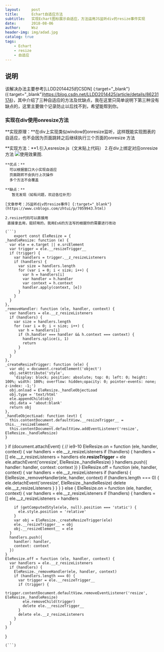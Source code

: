 ```yaml
---
layout:     post
title:      Echart自适应方法
subtitle:   实现Echart图标展示自适应，方法运用JS监听div的resize事件实现
date:       2018-08-06
author:     Wsz
header-img: img/adad.jpg
catalog: true
tags:
    - Echart
    - resize
    - 自适应
---
```


## 说明

  该解决办法主要参考[LLDD2014425的CSDN] {:target="_blank"} ({:target="_blank"}https://blog.csdn.net/LLDD2014425/article/details/86231174)，其中介绍了三种自适应的方法及优缺点，我在这里只简单说明下第三种没有缺点的，这里主要做个记录防止以后找不到，希望能帮到你。

### 实现在div使用onresize方法

   **实现原理：**在div上实现类似window的onresize监听，这样既能实现图表的自适应，也不会因为页面跳转之后继续执行三个页面的onresize 方法

   **实现方法：**1.引入esresize.js（文末贴上代码）
    2.在div上绑定对应onresize 方法
    ![使用效果图](http://wangshouzhi/wangshouzhi.github.io/master/img/Echart/resize.png).

    **优点：**
      可以根据窗口大小实现自适应
      页面跳转不会执行上次操作
      多个方法不会覆盖

    **缺点：**
       暂无发现（如有问题，欢迎各位补充）

    [文章参考：JS监听div的resize事件] {:target="_blank"} (https://www.cnblogs.com/zhtui/p/7059943.html)

    2.resize代码可以直接用
     直接拿去用，挺好用的，我用Es6的方法写的根据你的需要进行改动

    (```)
        export const EleResize = {
    _handleResize: function (e) {
      var ele = e.target || e.srcElement
      var trigger = ele.__resizeTrigger__
      if (trigger) {
        var handlers = trigger.__z_resizeListeners
        if (handlers) {
          var size = handlers.length
          for (var i = 0; i < size; i++) {
            var h = handlers[i]
            var handler = h.handler
            var context = h.context
            handler.apply(context, [e])
          }
        }
      }
    },
    _removeHandler: function (ele, handler, context) {
      var handlers = ele.__z_resizeListeners
      if (handlers) {
        var size = handlers.length
        for (var i = 0; i < size; i++) {
          var h = handlers[i]
          if (h.handler === handler && h.context === context) {
            handlers.splice(i, 1)
            return
          }
        }
      }
    },
    _createResizeTrigger: function (ele) {
      var obj = document.createElement('object')
      obj.setAttribute('style',
        'display: block; position: absolute; top: 0; left: 0; height: 100%; width: 100%; overflow: hidden;opacity: 0; pointer-events: none; z-index: -1;')
      obj.onload = EleResize._handleObjectLoad
      obj.type = 'text/html'
      ele.appendChild(obj)
      obj.data = 'about:blank'
      return obj
    },
    _handleObjectLoad: function (evt) {
      this.contentDocument.defaultView.__resizeTrigger__ = this.__resizeElement__
      this.contentDocument.defaultView.addEventListener('resize', EleResize._handleResize)
    }
  }
  if (document.attachEvent) { // ie9-10
    EleResize.on = function (ele, handler, context) {
      var handlers = ele.__z_resizeListeners
      if (!handlers) {
        handlers = []
        ele.__z_resizeListeners = handlers
        ele.__resizeTrigger__ = ele
        ele.attachEvent('onresize', EleResize._handleResize)
      }
      handlers.push({
        handler: handler,
        context: context
      })
    }
    EleResize.off = function (ele, handler, context) {
      var handlers = ele.__z_resizeListeners
      if (handlers) {
        EleResize._removeHandler(ele, handler, context)
        if (handlers.length === 0) {
          ele.detachEvent('onresize', EleResize._handleResize)
          delete ele.__z_resizeListeners
        }
      }
    }
  } else {
    EleResize.on = function (ele, handler, context) {
      var handlers = ele.__z_resizeListeners
      if (!handlers) {
        handlers = []
        ele.__z_resizeListeners = handlers

        if (getComputedStyle(ele, null).position === 'static') {
          ele.style.position = 'relative'
        }
        var obj = EleResize._createResizeTrigger(ele)
        ele.__resizeTrigger__ = obj
        obj.__resizeElement__ = ele
      }
      handlers.push({
        handler: handler,
        context: context
      })
    }
    EleResize.off = function (ele, handler, context) {
      var handlers = ele.__z_resizeListeners
      if (handlers) {
        EleResize._removeHandler(ele, handler, context)
        if (handlers.length === 0) {
          var trigger = ele.__resizeTrigger__
          if (trigger) {
            trigger.contentDocument.defaultView.removeEventListener('resize', EleResize._handleResize)
            ele.removeChild(trigger)
            delete ele.__resizeTrigger__
          }
          delete ele.__z_resizeListeners
        }
      }
    }
  }

    (```)
